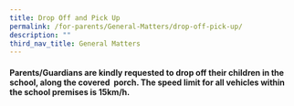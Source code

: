```yaml
---
title: Drop Off and Pick Up
permalink: /for-parents/General-Matters/drop-off-pick-up/
description: ""
third_nav_title: General Matters
---
```

#### Parents/Guardians are kindly requested to drop off their children in the school, along the covered  porch. The speed limit for all vehicles within the school premises is 15km/h.